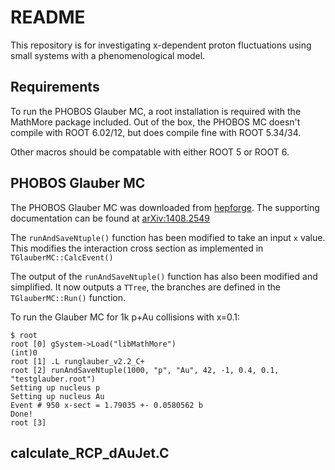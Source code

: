 README
======

This repository is for investigating x-dependent proton fluctuations using small systems with a phenomenological model.

## Requirements ##

To run the PHOBOS Glauber MC, a root installation is required with the MathMore package included. Out of the box, the PHOBOS MC doesn't compile with ROOT 6.02/12, but does compile fine with ROOT 5.34/34. 

Other macros should be compatable with either ROOT 5 or ROOT 6.


## PHOBOS Glauber MC ##

The PHOBOS Glauber MC was downloaded from [hepforge](https://tglaubermc.hepforge.org/). The supporting documentation can be found at [arXiv:1408.2549](http://arxiv.org/abs/1408.2549)

The `runAndSaveNtuple()` function has been modified to take an input `x` value. This modifies the interaction cross section as implemented in `TGlauberMC::CalcEvent()`

The output of the `runAndSaveNtuple()` function has also been modified and simplified. It now outputs a `TTree`, the branches are defined in the `TGlauberMC::Run()` function.

To run the Glauber MC for 1k p+Au collisions with x=0.1:

    $ root
    root [0] gSystem->Load("libMathMore")
    (int)0
    root [1] .L runglauber_v2.2_C+
    root [2] runAndSaveNtuple(1000, "p", "Au", 42, -1, 0.4, 0.1, "testglauber.root")
    Setting up nucleus p
    Setting up nucleus Au
    Event # 950 x-sect = 1.79035 +- 0.0580562 b        
    Done!
    root [3] 

## calculate_RCP_dAuJet.C ##